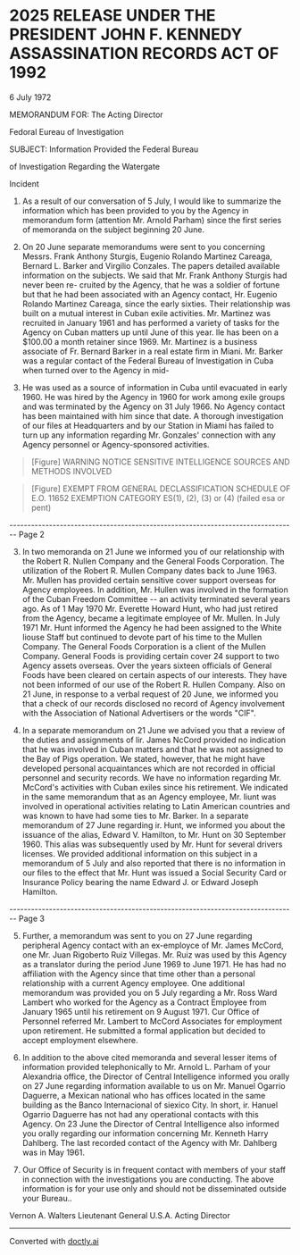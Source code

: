 # 2025 RELEASE UNDER THE PRESIDENT JOHN F. KENNEDY ASSASSINATION RECORDS ACT OF 1992

6 July 1972

MEMORANDUM FOR: The Acting Director

Fedoral Eureau of Investigation

SUBJECT: Information Provided the Federal Bureau

of Investigation Regarding the Watergate

Incident

1. As a result of our conversation of 5 July, I would
   like to summarize the information which has been provided to
   you by the Agency in memorandum form (attention Mr. Arnold
   Parham) since the first series of memoranda on the subject
   beginning 20 June.

2. On 20 June separate memorandums were sent to you
   concerning Messrs. Frank Anthony Sturgis, Eugenio Rolando
   Martinez Careaga, Bernard L. Barker and Virgilio Conzales.
   The papers detailed available information on the subjects.
   We said that Mr. Frank Anthony Sturgis had never been re-
   cruited by the Agency, that he was a soldier of fortune but
   that he had been associated with an Agency contact, Hr.
   Eugenio Rolando Martinez Careaga, since the early sixties.
   Their relationship was built on a mutual interest in Cuban
   exile activities. Mr. Martinez was recruited in January 1961
   and has performed a variety of tasks for the Agency on Cuban
   matters up until June of this year. lle has been on a $100.00
   a month retainer since 1969. Mr. Martinez is a business
   associate of Fr. Bernard Barker in a real estate firm in Miani.
   Mr. Barker was a regular contact of the Federal Bureau of
   Investigation in Cuba when turned over to the Agency in mid-
1959. He was used as a source of information in Cuba until
      evacuated in early 1960. He was hired by the Agency in 1960
      for work among exile groups and was terminated by the Agency
      on 31 July 1966. No Agency contact has been maintained with
      him since that date. A thorough investigation of our files
      at Headquarters and by our Station in Miami has failed to
      turn up any information regarding Mr. Gonzales' connection
      with any Agency personnel or Agency-sponsored activities.

> [Figure] WARNING NOTICE SENSITIVE INTELLIGENCE SOURCES AND METHODS INVOLVED

> [Figure] EXEMPT FROM GENERAL DECLASSIFICATION SCHEDULE OF E.O. 11652 EXEMPTION CATEGORY ES(1), (2), (3) or (4) (failed esa or pent)


-------------------------------------------------------------------------------- Page 2

3. In two memoranda on 21 June we informed you of our relationship with the Robert R. Nullen Company and the General Foods Corporation. The utilization of the Robert R. Mullen Company dates back to June 1963. Mr. Mullen has provided certain sensitive cover support overseas for Agency employees. In addition, Mr. Hullen was involved in the formation of the Cuban Freedom Committee -- an activity terminated several years ago. As of 1 May 1970 Mr. Everette Howard Hunt, who had just retired from the Agency, became a legitimate employee of Mr. Mullen. In July 1971 Mr. Hunt informed the Agency he had been assigned to the White liouse Staff but continued to devote part of his time to the Mullen Company. The General Foods Corporation is a client of the Mullen Company. General Foods is providing certain cover 24 support to two Agency assets overseas. Over the years sixteen officials of General Foods have been cleared on certain aspects of our interests. They have not been informed of our use of the Robert R. Hullen Company. Also on 21 June, in response to a verbal request of 20 June, we informed you that a check of our records disclosed no record of Agency involvement with the Association of National Advertisers or the words "CIF".

4. In a separate memorandum on 21 June we advised you that a review of the duties and assignments of lir. James NcCord provided no indication that he was involved in Cuban matters and that he was not assigned to the Bay of Pigs operation. We stated, however, that he might have developed personal acquaintances which are not recorded in official personnel and security records. We have no information regarding Mr. McCord's activities with Cuban exiles since his retirement. We indicated in the same memorandum that as an Agency employee, Mr. liunt was involved in operational activities relating to Latin American countries and was known to have had some ties to Mr. Barker. In a separate memorandum of 27 June regarding ir. Hunt, we informed you about the issuance of the alias, Edward V. Hamilton, to Mr. Hunt on 30 September 1960. This alias was subsequently used by Mr. Hunt for several drivers licenses. We provided additional information on this subject in a memorandum of 5 July and also reported that there is no information in our files to the effect that Mr. Hunt was issued a Social Security Card or Insurance Policy bearing the name Edward J. or Edward Joseph Hamilton.


-------------------------------------------------------------------------------- Page 3

5. Further, a memorandum was sent to you on 27 June regarding peripheral Agency contact with an ex-employce of Mr. James McCord, one Mr. Juan Rigoberto Ruiz Villegas. Mr. Ruiz was used by this Agency as a translator during the period June 1969 to June 1971. He has had no affiliation with the Agency since that time other than a personal relationship with a current Agency employee. One additional memorandum was provided you on 5 July regarding a Mr. Ross Ward Lambert who worked for the Agency as a Contract Employee from January 1965 until his retirement on 9 August 1971. Cur Office of Personnel referred Mr. Lambert to McCord Associates for employment upon retirement. He submitted a formal application but decided to accept employment elsewhere.

6. In addition to the above cited memoranda and several lesser items of information provided telephonically to Mr. Arnold L. Parham of your Alexandria office, the Director of Central Intelligence informed you orally on 27 June regarding information available to us on Mr. Manuel Ogarrio Daguerre, a Mexican national who has offices located in the same building as the Banco Internacional of siexico City. In short, ir. Hanuel Ogarrio Daguerre has not had any operational contacts with this Agency. On 23 June the Director of Central Intelligence also informed you orally regarding our information concerning Mr. Kenneth Harry Dahlberg. The last recorded contact of the Agency with Mr. Dahlberg was in May 1961.

7. Our Office of Security is in frequent contact with members of your staff in connection with the investigations you are conducting. The above information is for your use only and should not be disseminated outside your Bureau..

Vernon A. Walters
Lieutenant General U.S.A.
Acting Director


---
Converted with [doctly.ai](https://doctly.ai)